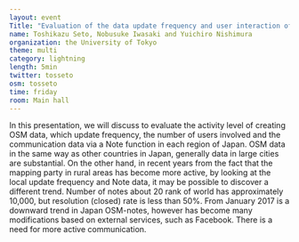 ```yaml
---
layout: event
Title: "Evaluation of the data update frequency and user interaction of OSM in Japan"
name: Toshikazu Seto, Nobusuke Iwasaki and Yuichiro Nishimura
organization: the University of Tokyo
theme: multi
category: lightning
length: 5min
twitter: tosseto
osm: tosseto
time: friday
room: Main hall
---
```

In this presentation, we will discuss to evaluate the activity level of creating OSM data, which update frequency, the number of users involved and the communication data via a Note function in each region of Japan. OSM data in the same way as other countries in Japan, generally data in large cities are substantial. On the other hand, in recent years from the fact that the mapping party in rural areas has become more active, by looking at the local update frequency and Note data, it may be possible to discover a different trend. Number of notes about 20 rank of world has approximately 10,000, but resolution (closed) rate is less than 50%. From January 2017 is a downward trend in Japan OSM-notes, however has become many modifications based on external services, such as Facebook. There is a need for more active communication.
